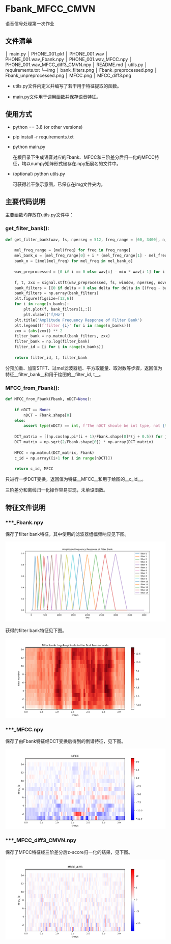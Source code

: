 # Fbank_MFCC_CMVN
语音信号处理第一次作业

## 文件清单

│  main.py 
│  PHONE_001.pkf
│  PHONE_001.wav
│  PHONE_001.wav_Fbank.npy
│  PHONE_001.wav_MFCC.npy
│  PHONE_001.wav_MFCC_diff3_CMVN.npy
│  README.md
│  utils.py
│  requirements.txt
└─img
│      bank_filters.png
│      Fbank_preprocessed.png
│      Fbank_unpreprocessed.png
│      MFCC.png
│      MFCC_diff3.png

- utils.py文件内定义并编写了若干用于特征提取的函数。

- main.py文件用于调用函数并保存语音特征。

## 使用方式

- python == 3.8 (or other versions)
- pip install -r requirements.txt

- python main.py

  在根目录下生成语音对应的Fbank、MFCC和三阶差分后归一化的MFCC特征，均以numpy矩阵形式储存在.npy拓展名的文件中。

- (optional) python utils.py

  可获得若干张示意图，已保存在img文件夹内。

  

## 主要代码说明

主要函数均存放在utils.py文件中：

### get_filter_bank():

```python
def get_filter_bank(wav, fs, nperseg = 512, freq_range = [60, 3400], n_banks = 15, window = 'hann', miu = 0.95):
    
    mel_freq_range = [mel(freq) for freq in freq_range]
    mel_bank_o = [mel_freq_range[0] + i * (mel_freq_range[1] - mel_freq_range[0])/(n_banks + 1) for i in range(n_banks + 2)]
    bank_o = [imel(mel_freq) for mel_freq in mel_bank_o]
    
    wav_preprocessed = [0 if i == 0 else wav[i] - miu * wav[i-1] for i in range(len(wav))] #预加重
    
    f, t, zxx = signal.stft(wav_preprocessed, fs, window, nperseg, noverlap = nperseg / 2)
    bank_filters = [[0 if delta < 0 else delta for delta in [(freq - bank_o[i])/(bank_o[i+1] - bank_o[i]) if freq < bank_o[i+1] else (bank_o[i+2] - freq)/(bank_o[i+2] - bank_o[i+1]) for freq in f]] for i in range(n_banks)]
    bank_filters = np.array(bank_filters)
    plt.figure(figsize=[12,6])
    for i in range(n_banks):
        plt.plot(f, bank_filters[i,:])
        plt.xlabel('f/Hz')
    plt.title('Amplitude Frequency Response of Filter Bank')
    plt.legend([f'filter {i}' for i in range(n_banks)])
    zxx = (abs(zxx)) ** 2
    filter_bank = np.matmul(bank_filters, zxx)
    filter_bank = np.log(filter_bank)
    filter_id = [i for i in range(n_banks)]
    
    return filter_id, t, filter_bank
```

分预加重、加窗STFT、过mel滤波器组、平方取能量、取对数等步骤，返回值为特征__filter_bank__和用于绘图的__filter_id, t__。

### MFCC_from_Fbank():

```python
def MFCC_from_Fbank(Fbank, nDCT=None):
    
    if nDCT == None:
        nDCT = Fbank.shape[0]
    else:
        assert type(nDCT) == int, f'The nDCT shoule be int type, not {type(nDCT)} type.'
        
    DCT_matrix = [[np.cos(np.pi*(i + 1)/Fbank.shape[0]*(j + 0.5)) for j in range(Fbank.shape[0])]for i in range(nDCT)]
    DCT_matrix = np.sqrt(2/Fbank.shape[0]) * np.array(DCT_matrix)
    
    MFCC = np.matmul(DCT_matrix, Fbank)
    c_id = np.array([i+1 for i in range(nDCT)])
    
    return c_id, MFCC
```

只进行一步DCT变换，返回值为特征__MFCC__和用于绘图的__c_id__。

三阶差分和离线归一化操作容易实现，未单设函数。

## 特征文件说明

### ***_Fbank.npy

保存了filter bank特征，其中使用的滤波器组幅频响应见下图。

![滤波器组的幅频响应](/img/bank_filters.png)

获得的filter bank特征见下图。

![Fbank](/img/Fbank_preprocessed.png)

### ***_MFCC.npy

保存了由Fbank特征经DCT变换后得到的倒谱特征，见下图。

![MFCC](/img/MFCC.png)

### ***_MFCC_diff3_CMVN.npy

保存了MFCC特征经三阶差分后z-score归一化的结果，见下图。

![MFCC_diff3](/img/MFCC_diff3.png)



